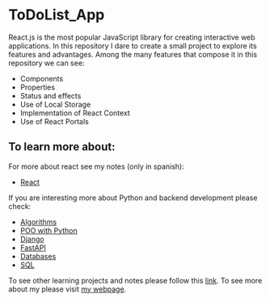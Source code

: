 # ToDoList_App

React.js is the most popular JavaScript library for creating interactive web applications. In this repository I dare to create a small project to explore its features and advantages. Among the many features that compose it in this repository we can see:

- Components
- Properties
- Status and effects
- Use of Local Storage
- Implementation of React Context
- Use of React Portals

## To learn more about:
For more about react see my notes (only in spanish):

- [React](https://drive.google.com/file/d/1J_PYIAX7sAFN0wfAMlxccywxzkYOH4rK/view)

If you are interesting more about Python and backend development please check:

- [Algorithms](https://drive.google.com/file/d/1e72w53UL7udKEjXqQ3TDJ7lvyY1VqcqF/view)
- [POO with Python](https://drive.google.com/file/d/1pud53b66uLaWs0rKYCsoqygSnXZqtWLy/view)
- [Django](https://drive.google.com/file/d/1-NrgiLMRyXBIjHABq759OGGmGZL9QtWH/view)
- [FastAPI](https://drive.google.com/file/d/1e72w53UL7udKEjXqQ3TDJ7lvyY1VqcqF/view)
- [Databases](https://drive.google.com/file/d/10MDw_llXH3bQwYK7jlJo7ahotsHSM6hX/view)
- [SQL](https://drive.google.com/file/d/1DHNKuA1FnyRUByQTc_3gONyJ4C0gO1_8/view)

To see other learning projects and notes please follow this [link](https://imdiego.dev/projects/projects/notes).
To see more about my please visit [my webpage](https://imdiego.dev/).
